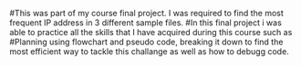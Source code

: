 
#This was part of my course final project. I was required to find the most frequent IP address in 3 different sample files. 
#In this final project i was able to practice all the skills that I have acquired during this course such as 
#Planning using flowchart and pseudo code, breaking it down to find the most efficient way to tackle this challange as well as how to debugg code.
